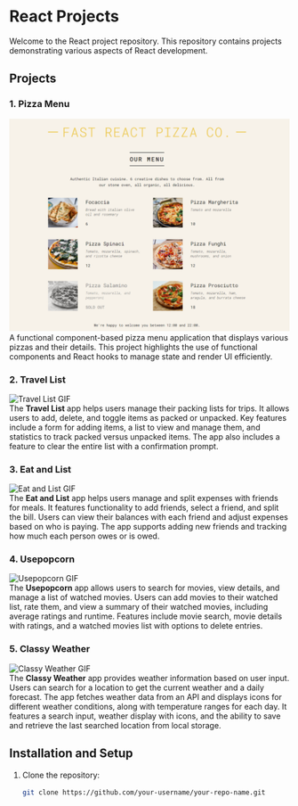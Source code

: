 # React Projects

Welcome to the React project repository. This repository contains projects demonstrating various aspects of React development.

## Projects

### 1. **Pizza Menu**
![Pizza Menu Screenshot](https://github.com/CodeWithShivram/React-Js-Projetcs/blob/main/images/Screenshot%202024-09-09%20111300.png)  
A functional component-based pizza menu application that displays various pizzas and their details. This project highlights the use of functional components and React hooks to manage state and render UI efficiently.

### 2. **Travel List**
![Travel List GIF](https://media.giphy.com/media/6Qub9X4JG7zpO7cVd9/giphy.gif)  
The **Travel List** app helps users manage their packing lists for trips. It allows users to add, delete, and toggle items as packed or unpacked. Key features include a form for adding items, a list to view and manage them, and statistics to track packed versus unpacked items. The app also includes a feature to clear the entire list with a confirmation prompt.

### 3. **Eat and List**
![Eat and List GIF](https://media.giphy.com/media/flTfLBfE3j5hHkprdU/giphy.gif)  
The **Eat and List** app helps users manage and split expenses with friends for meals. It features functionality to add friends, select a friend, and split the bill. Users can view their balances with each friend and adjust expenses based on who is paying. The app supports adding new friends and tracking how much each person owes or is owed.

### 4. **Usepopcorn**
![Usepopcorn GIF](https://media.giphy.com/media/6btJR4hqsec4IOLiVh/giphy.gif)  
The **Usepopcorn** app allows users to search for movies, view details, and manage a list of watched movies. Users can add movies to their watched list, rate them, and view a summary of their watched movies, including average ratings and runtime. Features include movie search, movie details with ratings, and a watched movies list with options to delete entries.

### 5. **Classy Weather**
![Classy Weather GIF](https://media.giphy.com/media/UVepFaYXcXDbM77YdU/giphy.gif)  
The **Classy Weather** app provides weather information based on user input. Users can search for a location to get the current weather and a daily forecast. The app fetches weather data from an API and displays icons for different weather conditions, along with temperature ranges for each day. It features a search input, weather display with icons, and the ability to save and retrieve the last searched location from local storage.

## Installation and Setup

1. Clone the repository:
   ```bash
   git clone https://github.com/your-username/your-repo-name.git
